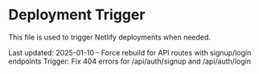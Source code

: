 # Deployment Trigger

This file is used to trigger Netlify deployments when needed.

Last updated: 2025-01-10 - Force rebuild for API routes with signup/login endpoints
Trigger: Fix 404 errors for /api/auth/signup and /api/auth/login
